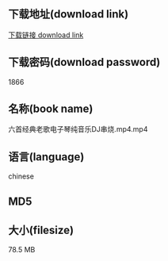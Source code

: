 ## 下载地址(download link)
[下载链接 download link](https://voluble-croquembouche-d321dc.netlify.app/?s=%E5%85%AD%E9%A6%96%E7%BB%8F%E5%85%B8%E8%80%81%E6%AD%8C%E7%94%B5%E5%AD%90%E7%90%B4%E7%BA%AF%E9%9F%B3%E4%B9%90DJ%E4%B8%B2%E7%83%A7.mp4)

## 下载密码(download password)
1866

## 名称(book name)
六首经典老歌电子琴纯音乐DJ串烧.mp4.mp4

## 语言(language)
chinese

## MD5


## 大小(filesize)
78.5 MB
